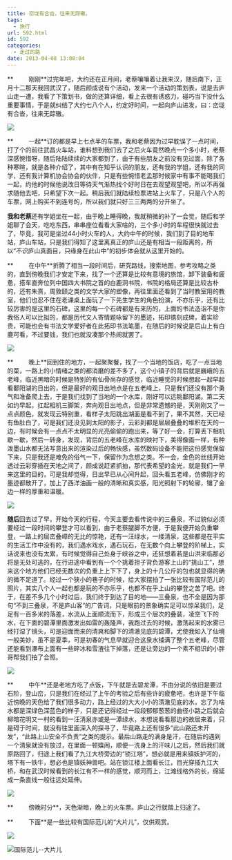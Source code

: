 ```yaml
---
title: 峦垅有合沓，往来无踪辙。
tags:
  - 旅行
url: 592.html
id: 592
categories:
  - 走过的路
date: 2013-04-08 13:08:04
---
```


**         刚刚**过完年吧，大约还在正月间，老蔡嚷嚷着让我来汉，随后南下，正月十二那天我回武汉了，随后颜成说有个活动，发来一个活动的策划表，说是去庐山走一遭，我看了下策划书，做的还算详细，看上去很有诱惑力，碰巧当下没什么重要事情，于是就纠结了大约七八个人，约定好时间，一起向庐山进发，曰：峦垅有合沓，往来无踪辙。

![](http://qiniu.102no.com/jiangxi1.jpg?imageView/2/w/610)

**         一起**订的都是早上七点半的车票，我和老蔡因为过早耽误了一点时间，打了个的前往武昌火车站，谁料想到我们去了之后火车竟然晚点一个多小时，老蔡深感惋惜呀，随后陆陆续续的大家都到了，由于有些朋友之前没有见过面，除了各种寒暄，就是各种介绍了，其中有在知乎认识的朋友，还有我的学姐，还有我的同学，还有我计算机协会协会的伙伴，只是有些惋惜老孟那时候家中有事不能喝我们一起，约他的时候他说改日等待天气渐热找个好时日在去观望观望吧，所以不再强求随他去吧，只希望下次一起。稍后我们就陆续检票进站上火车了，只是八个人的车票，网上购买不到连号的，所以我们就只好三三两两的分开坐了。

**我和老蔡**还有学姐坐在一起，由于晚上睡得晚，我就稍微的补了一会觉，随后和学姐聊了会天，吃吃东西，串串座位看看大家啥的，三个多小时的车程很快就过去了，毕竟，我可是坐过44小时火车的人，大约中午的时候，我们到了目的地车站，庐山车站，只是我们得知了这里离真正的庐山还是有相当一段距离的，所以“不识庐山真面目，只缘身在此山中”的初步体会就从这里开始的。

**         在中午**折腾了相当一段时间后，研究路线，搜索地图，参考攻略之类的，直到傍晚我们才安定下来，找了一个还算是比较有意境的旅馆，卸下装备和疲惫，搭车直奔位列中国四大书院之首的白鹿洞书院，书院的格局还算是比较古朴的，还有朱熹，周敦颐之类的文学大家的塑像，再往里面还看到了当时教室用的教室，他们也忍不住在老课桌上面玩了一下先生学生的角色扮演，不亦乐乎，还有比较厉害的是这里的石碑，这里的每一个石碑都是有来历的，上面的书法造诣不是你我俗人可以比拟的，都是历代文人寄情题咏留下的墨迹，拓印镌刻成碑，着实珍贵，可能也会有书法文学爱好者在此拓印书法笔墨，在随后的时候说是后山上有白鹿可看，不过要钱，我们也就没凑那个热闹就罢了。

![](http://qiniu.102no.com/jiangxi2.jpg?imageView/2/w/610)

**         晚上**回到住的地方，一起聚聚餐，找了一个当地的饭店，吃了一点当地的菜，一路上的小情绪之类的都消磨的差不多了，这个小镇子的背后就是巍峨的五老峰，临近黑暗的时候是特别的有仙骨尚存的感觉，临近睡觉的时候想起一起早起看鄱阳湖的日出的，但是最好的观日出地点是在五老峰上，只是我们还没有那个勇气和准备爬上去，于是我们找到了当地的一个水库，刚好可以远眺鄱阳湖。第二天如约早起，扛起相机三脚架，奔向观日出地点，但是非常遗憾的是，天刚刚又了一点点颜色，就发现云特别重，看样子太阳跳出湖面是看不到了，果不其然，天已经有鱼肚白了，可是我们还没见到太阳的影子，云彩到都是层层叠叠的堆积在天的一边，有时候会有一点点不太明显的光亮偷偷的跑出来，等了好一会，打算丢下相机歇一歇，然后一转身，发现，背后的五老峰在水库的映衬下，美得像画一样，有种泼墨山水都无法写意出来的渲染过后的畅快感，虽然数码设备不能把这份感觉保留下来，只是我还是难免的俗气一下，保留作为念想之类。不一会，金色的丝线开始透过云彩穿插在天地之间了，颜成说赶紧抓拍，那代表希望的金光，就是我们一早来这里的目的，可是我却觉得，日出早已从心间升起，回头看五老峰，仿佛刚才的墨迹都散开了，加上了西洋油画一般的清晰和真实感，阳光照射下的轮廓，镶了金边一样的厚重和温暖。

![](http://qiniu.102no.com/jiangxi3.jpg?imageView/2/w/610)

**随后**回去过了早，开始今天的行程，今天主要去看传说中的三叠泉，不过貌似必须要经过一段时间的攀登才可以看到，由于老蔡腿脚不方便，于是我便开始负重攀登，一路上的层峦叠嶂的无比的惊艳，还有一汪绿水，一缕清泉，这些都是在平实的生活工作中没有的，我们遇水戏水，遇石玩石，在无数个向上攀登的阶梯上，实话说来也没有太累，有时候觉得自己处身于峡谷之中，还狂想着若是山洪来临那必将是无处可逃的，在行进途中看到有一个个挑着担子背负游客上山的“挑山工”，想来这个地方他们已经无数次的负重上上下下了，身上的十几公斤的包也就显得的确的微不足道了。经过一个狭小的巷子的时候，给大家摆拍了一张比较有国际范儿的照片，其实八个人一起也都是玩的不亦乐乎，也都不在乎上山的攀登之苦了吧。终于，在差不多几个小时过后，我们终于到达了目的地——三叠泉，也不全是因为那句“不到三叠泉，不是庐山客”的广告词，只是眼前的景象确实足可以惊呆我们，足足有一百多米的落差，水流从上面顺流而下，形成三个层次的叠装，凌空飞下的水，在下面的碧潭里面激发出如雷的轰隆声，我跑过去的时候，激荡起来的水雾已经打湿了镜头，可是迎面而来的清爽和脚下的清澈见底的碧潭，尤使我如入了仙境一般美妙，虽不是夏季，可是初春的气息早就迎合这泉水铺满了整个五老峰，尽管还能看到瀑布上面有一些碎冰和雪渣往下掉落，还是让旁边的一个素不相识的小胖哥帮我们拍了合照。

![](http://qiniu.102no.com/jiangxi4.jpg?imageView/2/w/610)

**         中午**还是老地方吃了点饭，下午就是去碧龙潭，不由分说的依旧是要过石阶，登山峦，只是我们在经过了上午的考验之后有些许的疲惫吧，也许是下午临近傍晚的天色给了我们很多动力，路上经过的大大小小的清澈见底的水，忘了为啥水都是深绿色深蓝色的样子，只是还记得经过一段段郁郁葱葱的曲径小路之后就会柳暗花明又一村的看到一汪清泉亦或是一潭绿水，本想说看看那边的故居来着，只是碍于时间，就没有往里面深入的探寻了，毕竟路上还有很多“此山路还未开发”，“此路上山安全不负责”之类的提示。最后山路走的满身是汗，在随后的遇到一个清泉就没有放过，在里面一顿嬉闹，顺便一洗身上的汗味儿之后，然后我们就原路回了，归途上我们看了九江大桥旁边的“锁江塔”，想必就是用来镇妖护河的，塔下有一铁牛，想必也是镇妖神兽吧。站在锁江楼上面看长江，目光穿插九江大桥，和在武汉时候看到的长江有不一样的感觉，顺河而上，江滩线格外的长，绵延成一条直线一般往远处延伸。

![](http://qiniu.102no.com/jiangxi5.jpg?imageView/2/w/610)

**         傍晚时分**，天色渐暗，晚上的火车票。庐山之行就踏上归途了。

**         下面**是一些比较有国际范儿的“大片儿”，仅供观赏。

![](http://qiniu.102no.com/jiangxi6.jpg?imageView/2/w/610)

![](http://www.102no.com/wordpress/wp-content/uploads/2013/04/未命名_meitu_4.jpg "国际范儿--大片儿")
